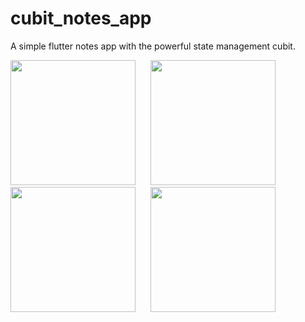 # cubit_notes_app

A simple flutter notes app with the powerful state management cubit.

<p float="left">
  <img src="https://github.com/deepak20001/cubit_NotesApp/assets/88405430/4f212ee0-0cea-4c94-9133-30cd19614b11"  width="200">
  &nbsp;&nbsp;&nbsp;&nbsp;
  <img src="https://github.com/deepak20001/cubit_NotesApp/assets/88405430/f6a33e88-c59f-4891-952f-2aeb6c71e91d"  width="200">
  &nbsp;&nbsp;&nbsp;&nbsp;
  <img src="https://github.com/deepak20001/cubit_NotesApp/assets/88405430/ec8d410b-f594-4446-98e8-f3e830043236"  width="200">
  &nbsp;&nbsp;&nbsp;&nbsp;
  <img src="https://github.com/deepak20001/cubit_NotesApp/assets/88405430/7362e1ce-e2fc-4368-8f45-4af9f4abf23d"  width="200">
</p>
